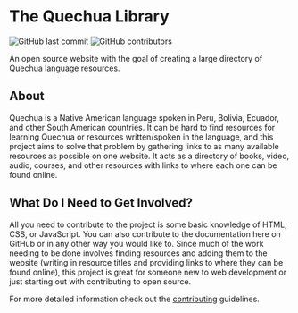 # The Quechua Library

![GitHub last commit](https://img.shields.io/github/last-commit/poetsec/quechua-library)
![GitHub contributors](https://img.shields.io/github/contributors/poetsec/quechua-library)

An open source website with the goal of creating a large directory of Quechua language resources.

## About
Quechua is a Native American language spoken in Peru, Bolivia, Ecuador, and other South American countries. It can be hard to find resources for learning Quechua or resources written/spoken in the language, and this project aims to solve that problem by gathering links to as many available resources as possible on one website. It acts as a directory of books, video, audio, courses, and other resources with links to where each one can be found online.

## What Do I Need to Get Involved?
All you need to contribute to the project is some basic knowledge of HTML, CSS, or JavaScript. You can also contribute to the documentation here on GitHub or in any other way you would like to. Since much of the work needing to be done involves finding resources and adding them to the website (writing in resource titles and providing links to where they can be found online), this project is great for someone new to web development or just starting out with contributing to open source.

For more detailed information check out the [contributing][contributing] guidelines.

[contributing]: https://github.com/poetsec/quechua-library/blob/main/CONTRIBUTING.md
